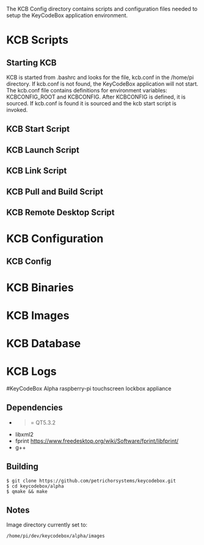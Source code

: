 The KCB Config directory contains scripts and configuration files needed
to setup the KeyCodeBox application environment.

# KCB Scripts

## Starting KCB
KCB is started from .bashrc and looks for the file, kcb.conf in the /home/pi directory.
If kcb.conf is not found, the KeyCodeBox application will not start.  The kcb.conf file
contains definitions for environment variables: KCBCONFIG_ROOT and KCBCONFIG.  After
KCBCONFIG is defined, it is sourced.  If kcb.conf is found it is sourced and the kcb 
start script is invoked.

## KCB Start Script

## KCB Launch Script

## KCB Link Script

## KCB Pull and Build Script

## KCB Remote Desktop Script

# KCB Configuration

## KCB Config

# KCB Binaries

# KCB Images

# KCB Database

# KCB Logs

#KeyCodeBox Alpha
raspberry-pi touchscreen lockbox appliance

## Dependencies
- >= QT5.3.2
- libxml2
- fprint https://www.freedesktop.org/wiki/Software/fprint/libfprint/
- g++

## Building
```
$ git clone https://github.com/petrichorsystems/keycodebox.git
$ cd keycodebox/alpha
$ qmake && make
```

## Notes
Image directory currently set to:
```
/home/pi/dev/keycodebox/alpha/images
